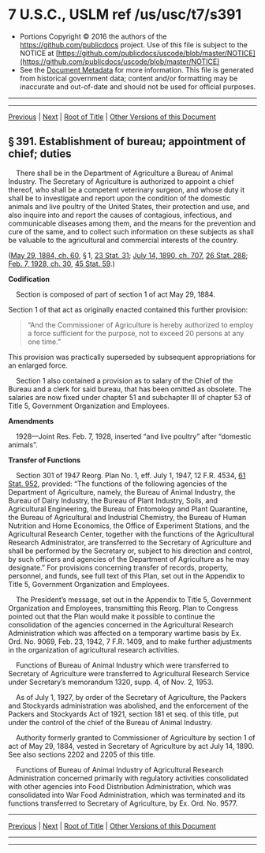 ---
---

# 7 U.S.C., USLM ref /us/usc/t7/s391

* Portions Copyright © 2016 the authors of the https://github.com/publicdocs project.
  Use of this file is subject to the NOTICE at [https://github.com/publicdocs/uscode/blob/master/NOTICE](https://github.com/publicdocs/uscode/blob/master/NOTICE)
* See the [Document Metadata](././../../../..//README.md) for more information.
  This file is generated from historical government data; content and/or formatting may be inaccurate and out-of-date and should not be used for official purposes.

----------
----------

[Previous](./../../../..//us/usc/t7/ch15/m__us_usc_t7_ch15.md) | [Next](./../../../..//us/usc/t7/ch15/m__us_usc_t7_s392.md) | [Root of Title](./../../../../) | [Other Versions of this Document](https://publicdocs.github.io/go/links?ns=uslm&ref=%2Fus%2Fusc%2Ft7%2Fs391)

## § 391. Establishment of bureau; appointment of chief; duties

    There shall be in the Department of Agriculture a Bureau of Animal Industry. The Secretary of Agriculture is authorized to appoint a chief thereof, who shall be a competent veterinary surgeon, and whose duty it shall be to investigate and report upon the condition of the domestic animals and live poultry of the United States, their protection and use, and also inquire into and report the causes of contagious, infectious, and communicable diseases among them, and the means for the prevention and cure of the same, and to collect such information on these subjects as shall be valuable to the agricultural and commercial interests of the country.

([May 29, 1884, ch. 60][/us/act/1884-05-29/ch60], § 1, [23 Stat. 31][/us/stat/23/31]; [July 14, 1890, ch. 707][/us/act/1890-07-14/ch707], [26 Stat. 288][/us/stat/26/288]; [Feb. 7, 1928, ch. 30][/us/act/1928-02-07/ch30], [45 Stat. 59][/us/stat/45/59].)

 __Codification__ 

    Section is composed of part of section 1 of act May 29, 1884.

Section 1 of that act as originally enacted contained this further provision: 

> “And the Commissioner of Agriculture is hereby authorized to employ a force sufficient for the purpose, not to exceed 20 persons at any one time.”

 This provision was practically superseded by subsequent appropriations for an enlarged force.

    Section 1 also contained a provision as to salary of the Chief of the Bureau and a clerk for said bureau, that has been omitted as obsolete. The salaries are now fixed under chapter 51 and subchapter III of chapter 53 of Title 5, Government Organization and Employees.

 __Amendments__ 

    1928—Joint Res. Feb. 7, 1928, inserted “and live poultry” after “domestic animals”.

 __Transfer of Functions__ 

    Section 301 of 1947 Reorg. Plan No. 1, eff. July 1, 1947, 12 F.R. 4534, [61 Stat. 952][/us/stat/61/952], provided: “The functions of the following agencies of the Department of Agriculture, namely, the Bureau of Animal Industry, the Bureau of Dairy Industry, the Bureau of Plant Industry, Soils, and Agricultural Engineering, the Bureau of Entomology and Plant Quarantine, the Bureau of Agricultural and Industrial Chemistry, the Bureau of Human Nutrition and Home Economics, the Office of Experiment Stations, and the Agricultural Research Center, together with the functions of the Agricultural Research Administrator, are transferred to the Secretary of Agriculture and shall be performed by the Secretary or, subject to his direction and control, by such officers and agencies of the Department of Agriculture as he may designate.” For provisions concerning transfer of records, property, personnel, and funds, see full text of this Plan, set out in the Appendix to Title 5, Government Organization and Employees.

    The President’s message, set out in the Appendix to Title 5, Government Organization and Employees, transmitting this Reorg. Plan to Congress pointed out that the Plan would make it possible to continue the consolidation of the agencies concerned in the Agricultural Research Administration which was affected on a temporary wartime basis by Ex. Ord. No. 9069, Feb. 23, 1942, 7 F.R. 1409, and to make further adjustments in the organization of agricultural research activities.

    Functions of Bureau of Animal Industry which were transferred to Secretary of Agriculture were transferred to Agricultural Research Service under Secretary’s memorandum 1320, supp. 4, of Nov. 2, 1953.

    As of July 1, 1927, by order of the Secretary of Agriculture, the Packers and Stockyards administration was abolished, and the enforcement of the Packers and Stockyards Act of 1921, section 181 et seq. of this title, put under the control of the chief of the Bureau of Animal Industry.

    Authority formerly granted to Commissioner of Agriculture by section 1 of act of May 29, 1884, vested in Secretary of Agriculture by act July 14, 1890. See also sections 2202 and 2205 of this title.

    Functions of Bureau of Animal Industry of Agricultural Research Administration concerned primarily with regulatory activities consolidated with other agencies into Food Distribution Administration, which was consolidated into War Food Administration, which was terminated and its functions transferred to Secretary of Agriculture, by Ex. Ord. No. 9577.

----------

[Previous](./../../../..//us/usc/t7/ch15/m__us_usc_t7_ch15.md) | [Next](./../../../..//us/usc/t7/ch15/m__us_usc_t7_s392.md) | [Root of Title](./../../../../) | [Other Versions of this Document](https://publicdocs.github.io/go/links?ns=uslm&ref=%2Fus%2Fusc%2Ft7%2Fs391)

----------
----------

[/us/act/1884-05-29/ch60]: https://publicdocs.github.io/go/links?ns=uslm&ref=%2Fus%2Fact%2F1884-05-29%2Fch60
[/us/stat/23/31]: https://publicdocs.github.io/go/links?ns=uslm&ref=%2Fus%2Fstat%2F23%2F31
[/us/act/1890-07-14/ch707]: https://publicdocs.github.io/go/links?ns=uslm&ref=%2Fus%2Fact%2F1890-07-14%2Fch707
[/us/stat/26/288]: https://publicdocs.github.io/go/links?ns=uslm&ref=%2Fus%2Fstat%2F26%2F288
[/us/act/1928-02-07/ch30]: https://publicdocs.github.io/go/links?ns=uslm&ref=%2Fus%2Fact%2F1928-02-07%2Fch30
[/us/stat/45/59]: https://publicdocs.github.io/go/links?ns=uslm&ref=%2Fus%2Fstat%2F45%2F59
[/us/stat/61/952]: https://publicdocs.github.io/go/links?ns=uslm&ref=%2Fus%2Fstat%2F61%2F952


